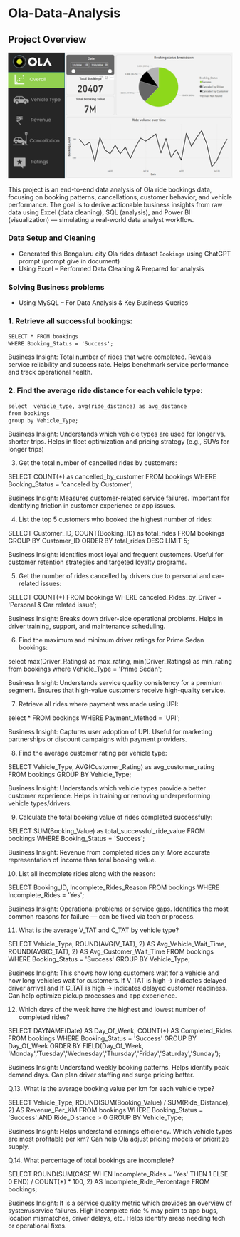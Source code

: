 # Ola-Data-Analysis

## Project Overview

![Project Pipeline](https://github.com/rohitgadhi99/Ola-Data-Analysis/blob/main/Page1%20Ola%20dashboard.png)

This project is an end-to-end data analysis of Ola ride bookings data, focusing on booking patterns, cancellations, customer behavior, and vehicle performance. The goal is to derive actionable business insights from raw data using Excel (data cleaning), SQL (analysis), and Power BI (visualization) — simulating a real-world data analyst workflow.

### Data Setup and Cleaning
   - Generated this Bengaluru city Ola rides dataset `Bookings` using ChatGPT prompt (prompt give in document)
   - Using Excel – Performed Data Cleaning & Prepared for analysis

### Solving Business problems
   - Using MySQL – For Data Analysis & Key Business Queries

### 1. Retrieve all successful bookings: 
```
SELECT * FROM bookings 
WHERE Booking_Status = 'Success';
```

Business Insight: Total number of rides that were completed. Reveals service reliability and success rate. Helps benchmark service performance and track operational health.

### 2. Find the average ride distance for each vehicle type:
```
select  vehicle_type, avg(ride_distance) as avg_distance
from bookings
group by Vehicle_Type;
```
Business Insight: Understands which vehicle types are used for longer vs. shorter trips. Helps in fleet optimization and pricing strategy (e.g., SUVs for longer trips)


 3. Get the total number of cancelled rides by customers:

SELECT COUNT(*) as cancelled_by_customer FROM bookings
WHERE Booking_Status = 'canceled by Customer';

Business Insight: Measures customer-related service failures. Important for identifying friction in customer experience or app issues.

 4. List the top 5 customers who booked the highest number of rides: 

SELECT Customer_ID, COUNT(Booking_ID) as total_rides FROM bookings GROUP BY Customer_ID ORDER BY total_rides DESC LIMIT 5; 

Business Insight: Identifies most loyal and frequent customers. Useful for customer retention strategies and targeted loyalty programs.



5. Get the number of rides cancelled by drivers due to personal and car-related issues: 

SELECT COUNT(*) FROM bookings
WHERE canceled_Rides_by_Driver = 'Personal & Car related issue';

Business Insight: Breaks down driver-side operational problems. Helps in driver training, support, and maintenance scheduling.


6. Find the maximum and minimum driver ratings for Prime Sedan bookings:

select max(Driver_Ratings) as max_rating, min(Driver_Ratings) as min_rating 
from bookings
where Vehicle_Type = 'Prime Sedan';

Business Insight: Understands service quality consistency for a premium segment. Ensures that high-value customers receive high-quality service.


7. Retrieve all rides where payment was made using UPI: 

select * FROM bookings
WHERE Payment_Method = 'UPI';

Business Insight: Captures user adoption of UPI. Useful for marketing partnerships or discount campaigns with payment providers.


8. Find the average customer rating per vehicle type: 

SELECT Vehicle_Type, AVG(Customer_Rating) as avg_customer_rating
FROM bookings
GROUP BY Vehicle_Type;

Business Insight: Understands which vehicle types provide a better customer experience. Helps in training or removing underperforming vehicle types/drivers.




9. Calculate the total booking value of rides completed successfully: 

SELECT SUM(Booking_Value) as total_successful_ride_value
FROM bookings
WHERE Booking_Status = 'Success';

Business Insight: Revenue from completed rides only. More accurate representation of income than total booking value.


10. List all incomplete rides along with the reason: 

SELECT Booking_ID, Incomplete_Rides_Reason
FROM bookings
WHERE Incomplete_Rides = 'Yes';

Business Insight: Operational problems or service gaps. Identifies the most common reasons for failure — can be fixed via tech or process.


11. What is the average V_TAT and C_TAT by vehicle type?

SELECT 
  Vehicle_Type,
  ROUND(AVG(V_TAT), 2) AS Avg_Vehicle_Wait_Time,
  ROUND(AVG(C_TAT), 2) AS Avg_Customer_Wait_Time
FROM bookings
WHERE Booking_Status = 'Success'
GROUP BY Vehicle_Type;

Business Insight: This shows how long customers wait for a vehicle and how long vehicles wait for customers. If V_TAT is high → indicates delayed driver arrival and
If C_TAT is high → indicates delayed customer readiness. Can help optimize pickup processes and app experience.




12. Which days of the week have the highest and lowest number of completed rides?

SELECT 
  DAYNAME(Date) AS Day_Of_Week,
  COUNT(*) AS Completed_Rides
FROM bookings
WHERE Booking_Status = 'Success'
GROUP BY Day_Of_Week
ORDER BY FIELD(Day_Of_Week, 'Monday','Tuesday','Wednesday','Thursday','Friday','Saturday','Sunday');

Business Insight: Understand weekly booking patterns. Helps identify peak demand days. Can plan driver staffing and surge pricing better.

Q.13. What is the average booking value per km for each vehicle type?

SELECT 
  Vehicle_Type,
  ROUND(SUM(Booking_Value) / SUM(Ride_Distance), 2) AS Revenue_Per_KM
FROM bookings
WHERE Booking_Status = 'Success' AND Ride_Distance > 0
GROUP BY Vehicle_Type;

Business Insight: Helps understand earnings efficiency. Which vehicle types are most profitable per km? Can help Ola adjust pricing models or prioritize supply.


Q.14. What percentage of total bookings are incomplete?

SELECT 
  ROUND(SUM(CASE WHEN Incomplete_Rides = 'Yes' THEN 1 ELSE 0 END) / COUNT(*) * 100, 2) AS Incomplete_Ride_Percentage
FROM bookings;

Business Insight: It is a service quality metric which provides an overview of system/service failures. High incomplete ride % may point to app bugs, location mismatches, driver delays, etc. Helps identify areas needing tech or operational fixes.

 
